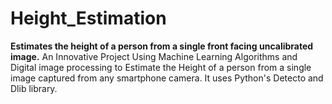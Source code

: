 # Height_Estimation
**Estimates the height of a person from a single front facing uncalibrated image.**
An Innovative Project Using Machine Learning Algorithms and 
Digital image processing to Estimate the Height of a person from a 
single image captured from any smartphone camera.
It uses Python's Detecto and Dlib library.
